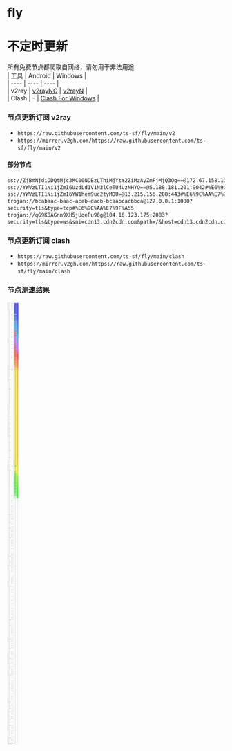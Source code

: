 # fly
# 不定时更新
所有免费节点都爬取自网络，请勿用于非法用途  
|  工具  | Android  | Windows  |  
|  ----  | ----   | ----  |  
| v2ray  | [v2rayNG](https://github.com/2dust/v2rayNG/releases) | [v2rayN](https://github.com/2dust/v2rayN/releases) |  
| Clash  | - | [Clash For Windows](https://github.com/2dust/clashN/releases) | 
  
### 节点更新订阅  v2ray
- `https://raw.githubusercontent.com/ts-sf/fly/main/v2`  
- `https://mirror.v2gh.com/https://raw.githubusercontent.com/ts-sf/fly/main/v2`  

#### 部分节点  
``` 
ss://ZjBmNjdiODQtMjc3MC00NDEzLThiMjYtY2ZiMzAyZmFjMjQ3Og==@172.67.158.108:443#%E6%9C%AA%E7%9F%A52
ss://YWVzLTI1Ni1jZmI6UzdLd1V1N3lCeTU4UzNHYQ==@5.188.181.201:9042#%E6%9C%AA%E7%9F%A53%202.1MB%2Fs
ss://YWVzLTI1Ni1jZmI6YW1hem9uc2tyMDU=@13.215.156.208:443#%E6%9C%AA%E7%9F%A54
trojan://bcabaac-baac-acab-dacb-bcaabcacbbca@127.0.0.1:1080?security=tls&type=tcp#%E6%9C%AA%E7%9F%A55
trojan://qG9K8AGnn9XH5jUqeFu96g@104.16.123.175:2083?security=tls&type=ws&sni=cdn13.cdn2cdn.com&path=/&host=cdn13.cdn2cdn.com#%E6%9C%AA%E7%9F%A56
```
### 节点更新订阅  clash
- `https://raw.githubusercontent.com/ts-sf/fly/main/clash`  
- `https://mirror.v2gh.com/https://raw.githubusercontent.com/ts-sf/fly/main/clash`  

### 节点测速结果
![image](traffic.png)
